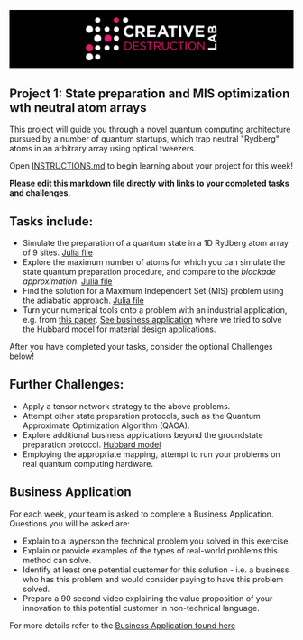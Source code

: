 ![CDL 2022 Cohort Project](../CDL_logo.jpg)
## Project 1: State preparation and MIS optimization wth neutral atom arrays

This project will guide you through a novel quantum computing architecture pursued by a number of quantum startups, which trap neutral "Rydberg" atoms in an arbitrary array using optical tweezers.

Open [INSTRUCTIONS.md](./INSTRUCTIONS.md) to begin learning about your project for this week!


**Please edit this markdown file directly with links to your completed tasks and challenges.**

## Tasks include:
* Simulate the preparation of a quantum state in a 1D Rydberg atom array of 9 sites. [Julia file](https://github.com/MQS-mark/CohortProject_2022/blob/main/Week1_Rydberg/tasks_1_and_2.jl)
* Explore the maximum number of atoms for which you can simulate the state quantum preparation procedure, and compare to the *blockade approximation*. [Julia file](https://github.com/MQS-mark/CohortProject_2022/blob/main/Week1_Rydberg/tasks_1_and_2.jl)
* Find the solution for a Maximum Independent Set (MIS) problem using the adiabatic approach. [Julia file](https://github.com/MQS-mark/CohortProject_2022/blob/main/Week1_Rydberg/task_3.jl)
* Turn your numerical tools onto a problem with an industrial application, e.g. from [this paper](https://arxiv.org/abs/2205.08500). [See business application](https://github.com/MQS-mark/CohortProject_2022/blob/main/Week1_Rydberg/Business_Application_final.md) where we tried to solve the Hubbard model for material design applications.

After you have completed your tasks, consider the optional Challenges below!

## Further Challenges:
* Apply a tensor network strategy to the above problems.
* Attempt other state preparation protocols, such as the Quantum Approximate Optimization Algorithm (QAOA).
* Explore additional business applications beyond the groundstate preparation protocol. [Hubbard model](https://github.com/MQS-mark/CohortProject_2022/blob/main/Week1_Rydberg/Business_Application_final.md)
* Employing the appropriate mapping, attempt to run your problems on real quantum computing hardware.

## Business Application
For each week, your team is asked to complete a Business Application. Questions you will be asked are:

* Explain to a layperson the technical problem you solved in this exercise.
* Explain or provide examples of the types of real-world problems this method can solve.
* Identify at least one potential customer for this solution - i.e. a business who has this problem and would consider paying to have this problem solved.
* Prepare a 90 second video explaining the value proposition of your innovation to this potential customer in non-technical language.

For more details refer to the [Business Application found here](./Business_Application.md)
